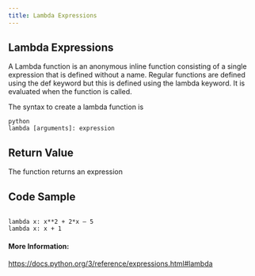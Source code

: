 ```yaml
---
title: Lambda Expressions
---
```

## Lambda Expressions

A Lambda function is an anonymous inline function consisting of a single expression that is defined without a name. Regular functions are defined using the def keyword but this is defined using the lambda keyword. It is evaluated when the function is called. 
<!-- The article goes here, in GitHub-flavored Markdown. Feel free to add YouTube videos, images, and CodePen/JSBin embeds  -->
The syntax to create a lambda function is 
```
python
lambda [arguments]: expression
```
## Return Value
The function returns an expression

## Code Sample
```

lambda x: x**2 + 2*x – 5
lambda x: x + 1
```


#### More Information:
https://docs.python.org/3/reference/expressions.html#lambda
